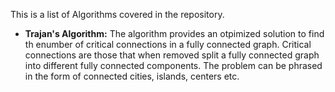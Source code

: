 This is a list of Algorithms covered in the repository.

- **Trajan's Algorithm:** The algorithm provides an otpimized solution to find th enumber of critical connections in a fully connected graph. Critical connections are those that when removed split a fully connected graph into different fully connected components.
The problem can be phrased in the form of connected cities, islands, centers etc. 
  
